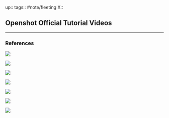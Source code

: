 up::
tags:: #note/fleeting 
X:: 

## Openshot Official Tutorial Videos



---

### References

![](https://youtu.be/1k-ISfd-YBE)

![](https://youtu.be/VE6awGSr22Q)

![](https://youtu.be/P3zIprwr1rk)

![](https://youtu.be/BQS2tmgD_Rk)

![](https://youtu.be/2sushecqMs4)

![](https://youtu.be/Hd9k3x0diOo)

![](https://youtu.be/5XaWBTBTpTo)
